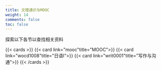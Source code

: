 ```yaml
---
title: 文理通识与MOOC
weight: 14
comments: false
toc: false
---
```

探索以下各节以查找相关资料
<!--more-->
{{< cards >}}
{{< card link="mooc"title="MOOC">}}
{{< card link="wocd1008"title="日语I">}}
{{< card link="writ0001"title="写作与沟通">}}
{{< /cards >}}
